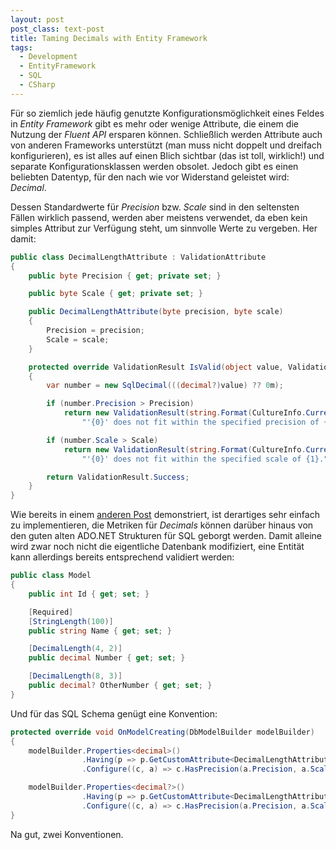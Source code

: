 ```yaml
---
layout: post
post_class: text-post
title: Taming Decimals with Entity Framework
tags:
  - Development
  - EntityFramework
  - SQL
  - CSharp
---
```

Für so ziemlich jede häufig genutzte Konfigurationsmöglichkeit eines Feldes in *Entity Framework* gibt es mehr oder wenige Attribute, die einem die Nutzung der *Fluent API* ersparen können. Schließlich werden Attribute auch von anderen Frameworks unterstützt (man muss nicht doppelt und dreifach konfigurieren), es ist alles auf einen Blich sichtbar (das ist toll, wirklich!) und separate Konfigurationsklassen werden obsolet. Jedoch gibt es einen beliebten Datentyp, für den nach wie vor Widerstand geleistet wird: *Decimal*.

Dessen Standardwerte für *Precision* bzw. *Scale* sind in den seltensten Fällen wirklich passend, werden aber meistens verwendet, da eben kein simples Attribut zur Verfügung steht, um sinnvolle Werte zu vergeben. Her damit:

```csharp
public class DecimalLengthAttribute : ValidationAttribute
{
    public byte Precision { get; private set; }

    public byte Scale { get; private set; }

    public DecimalLengthAttribute(byte precision, byte scale)
    {
        Precision = precision;
        Scale = scale;
    }

    protected override ValidationResult IsValid(object value, ValidationContext validationContext)
    {
        var number = new SqlDecimal(((decimal?)value) ?? 0m);

        if (number.Precision > Precision)
            return new ValidationResult(string.Format(CultureInfo.CurrentCulture,
                "'{0}' does not fit within the specified precision of {1}.", value, Precision));

        if (number.Scale > Scale)
            return new ValidationResult(string.Format(CultureInfo.CurrentCulture,
                "'{0}' does not fit within the specified scale of {1}.", value, Scale));

        return ValidationResult.Success;
    }
}
```

Wie bereits in einem [anderen Post][0] demonstriert, ist derartiges sehr einfach zu implementieren, die Metriken für *Decimals* können darüber hinaus von den guten alten ADO.NET Strukturen für SQL geborgt werden. Damit alleine wird zwar noch nicht die eigentliche Datenbank modifiziert, eine Entität kann allerdings bereits entsprechend validiert werden:

```csharp
public class Model
{
    public int Id { get; set; }

    [Required]
    [StringLength(100)]
    public string Name { get; set; }

    [DecimalLength(4, 2)]
    public decimal Number { get; set; }

    [DecimalLength(8, 3)]
    public decimal? OtherNumber { get; set; }
}
```

Und für das SQL Schema genügt eine Konvention:

```csharp
protected override void OnModelCreating(DbModelBuilder modelBuilder)
{
    modelBuilder.Properties<decimal>()
                .Having(p => p.GetCustomAttribute<DecimalLengthAttribute>())
                .Configure((c, a) => c.HasPrecision(a.Precision, a.Scale));

    modelBuilder.Properties<decimal?>()
                .Having(p => p.GetCustomAttribute<DecimalLengthAttribute>())
                .Configure((c, a) => c.HasPrecision(a.Precision, a.Scale));
}
```

Na gut, zwei Konventionen.

[0]: /2014/09/27/iban-validation-done-right/
